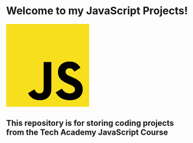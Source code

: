 
# Welcome to my JavaScript Projects!
![JS_LOGO](/js_logo.png)
## This repository is for storing coding projects from the Tech Academy JavaScript Course

